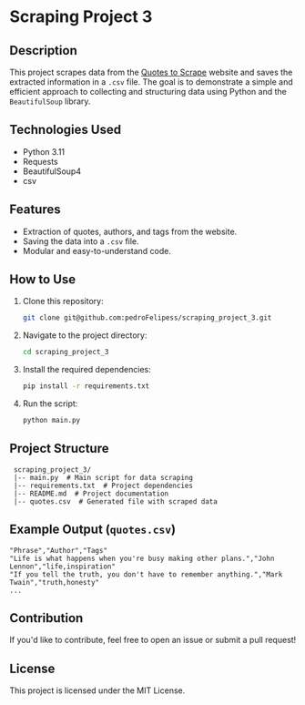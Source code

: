 # Scraping Project 3

## Description
This project scrapes data from the [Quotes to Scrape](https://quotes.toscrape.com/) website and saves the extracted information in a `.csv` file. The goal is to demonstrate a simple and efficient approach to collecting and structuring data using Python and the `BeautifulSoup` library.

## Technologies Used
- Python 3.11
- Requests
- BeautifulSoup4
- csv

## Features
- Extraction of quotes, authors, and tags from the website.
- Saving the data into a `.csv` file.
- Modular and easy-to-understand code.

## How to Use
1. Clone this repository:
   ```bash
   git clone git@github.com:pedroFelipess/scraping_project_3.git
   ```
2. Navigate to the project directory:
   ```bash
   cd scraping_project_3
   ```
3. Install the required dependencies:
   ```bash
   pip install -r requirements.txt
   ```
4. Run the script:
   ```bash
   python main.py
   ```

## Project Structure
```
 scraping_project_3/
 |-- main.py  # Main script for data scraping
 |-- requirements.txt  # Project dependencies
 |-- README.md  # Project documentation
 |-- quotes.csv  # Generated file with scraped data
```

## Example Output (`quotes.csv`)
```
"Phrase","Author","Tags"
"Life is what happens when you're busy making other plans.","John Lennon","life,inspiration"
"If you tell the truth, you don't have to remember anything.","Mark Twain","truth,honesty"
...
```

## Contribution
If you'd like to contribute, feel free to open an issue or submit a pull request!

## License
This project is licensed under the MIT License.

